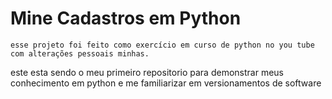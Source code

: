 # Mine Cadastros em Python
    esse projeto foi feito como exercício em curso de python no you tube com alterações pessoais minhas.
este esta sendo o meu primeiro repositorio para demonstrar meus conhecimento em python e me familiarizar em versionamentos de software